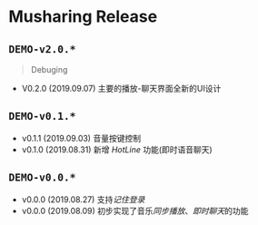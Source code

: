 # Musharing Release

## `DEMO-v2.0.*`

> Debuging

- V0.2.0 (2019.09.07) 主要的播放-聊天界面全新的UI设计

## `DEMO-v0.1.*`

- v0.1.1 (2019.09.03) 音量按键控制
- v0.1.0 (2019.08.31) 新增 *HotLine* 功能(即时语音聊天)

## `DEMO-v0.0.*`

- v0.0.0 (2019.08.27) 支持*记住登录*
- v0.0.0 (2019.08.09) 初步实现了音乐*同步播放*、*即时聊天*的功能